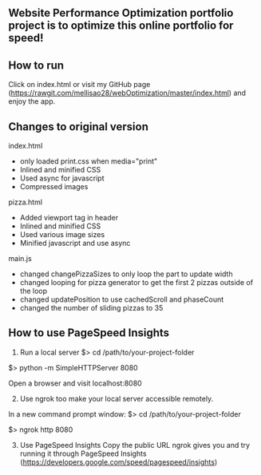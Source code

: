## Website Performance Optimization portfolio project is to optimize this online portfolio for speed! 

How to run 
-----------------------
Click on index.html or visit my GitHub page (https://rawgit.com/mellisao28/webOptimization/master/index.html) and enjoy the app.

Changes to original version
----------------------------------
index.html
- only loaded print.css when media="print"
- Inlined and minified CSS
- Used async for javascript
- Compressed images


pizza.html
- Added viewport tag in header
- Inlined and minified CSS
- Used various image sizes 
- Minified javascript and use async

main.js
- changed changePizzaSizes to only loop the part to update width
- changed looping for pizza generator to get the first 2 pizzas outside of the loop
- changed updatePosition to use cachedScroll and phaseCount
- changed the number of sliding pizzas to 35

How to use PageSpeed Insights
----------------------------------
1. Run a local server
$> cd /path/to/your-project-folder
  
$> python -m SimpleHTTPServer 8080
 
Open a browser and visit localhost:8080


2. Use ngrok too make your local server accessible remotely.

 
In a new command prompt window:
$> cd /path/to/your-project-folder
 
$> ngrok http 8080
  

3. Use PageSpeed Insights
Copy the public URL ngrok gives you and try running it through PageSpeed Insights (https://developers.google.com/speed/pagespeed/insights)